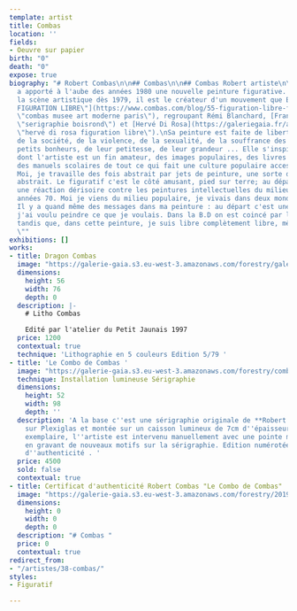 ```yaml
---
template: artist
title: Combas
location: ''
fields:
- Oeuvre sur papier
birth: "0"
death: "0"
expose: true
biography: "# Robert Combas\n\n## Combas\n\n## Combas Robert artiste\n\nRobert Combas
  a apporté à l'aube des années 1980 une nouvelle peinture figurative. Présent sur
  la scène artistique dès 1979, il est le créateur d'un mouvement que Ben appela  \n[\"LA
  FIGURATION LIBRE\"](https://www.combas.com/blog/55-figuration-libre-france-usa/
  \"combas musee art moderne paris\"), regroupant Rémi Blanchard, [François Boisrond](https://galeriegaia.fr/about/art-et-fiscalite/
  \"serigraphie boisrond\") et [Hervé Di Rosa](https://galeriegaia.fr/artists/estampes/
  \"hervé di rosa figuration libre\").\nSa peinture est faite de libertés : elle parle
  de la société, de la violence, de la sexualité, de la souffrance des gens, de leurs
  petits bonheurs, de leur petitesse, de leur grandeur ... Elle s'inspire du rock
  dont l'artiste est un fin amateur, des images populaires, des livres d'enfance,
  des manuels scolaires de tout ce qui fait une culture populaire accessible à tous.\n\n\"
  Moi, je travaille des fois abstrait par jets de peinture, une sorte d'expressionnisme
  abstrait. Le figuratif c'est le côté amusant, pied sur terre; au départ c'était
  une réaction dérisoire contre les peintures intellectuelles du milieu de l'art des
  années 70. Moi je viens du milieu populaire, je vivais dans deux mondes différents.
  Il y a quand même des messages dans ma peinture : au départ c'est une certaine énergie,
  j'ai voulu peindre ce que je voulais. Dans la B.D on est coincé par les personnages,
  tandis que, dans cette peinture, je suis libre complètement libre, même par le format.
  \""
exhibitions: []
works:
- title: Dragon Combas
  image: "https://galerie-gaia.s3.eu-west-3.amazonaws.com/forestry/galeriegaia_Combas_Sans(5:79)_57x76- 01.jpg"
  dimensions:
    height: 56
    width: 76
    depth: 0
  description: |-
    # Litho Combas

    Edité par l'atelier du Petit Jaunais 1997
  price: 1200
  contextual: true
  technique: 'Lithographie en 5 couleurs Edition 5/79 '
- title: 'Le Combo de Combas '
  image: "https://galerie-gaia.s3.eu-west-3.amazonaws.com/forestry/combo-1325.jpg"
  technique: Installation lumineuse Sérigraphie
  dimensions:
    height: 52
    width: 98
    depth: ''
  description: 'A la base c''est une sérigraphie originale de **Robert Combas** imprimée
    sur Plexiglas et montée sur un caisson lumineux de 7cm d''épaisseur. Pour chaque
    exemplaire, l''artiste est intervenu manuellement avec une pointe métallique,
    en gravant de nouveaux motifs sur la sérigraphie. Edition numérotée 3/25 . Certificat
    d''authenticité . '
  price: 4500
  sold: false
  contextual: true
- title: Certificat d'authenticité Robert Combas "Le Combo de Combas"
  image: "https://galerie-gaia.s3.eu-west-3.amazonaws.com/forestry/20190523_180652.jpg"
  dimensions:
    height: 0
    width: 0
    depth: 0
  description: "# Combas "
  price: 0
  contextual: true
redirect_from:
- "/artistes/38-combas/"
styles:
- Figuratif

---
```

